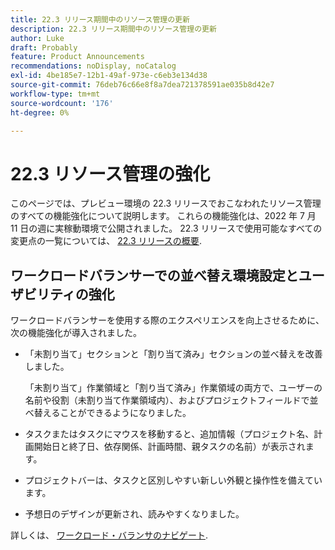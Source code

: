 ```yaml
---
title: 22.3 リリース期間中のリソース管理の更新
description: 22.3 リリース期間中のリソース管理の更新
author: Luke
draft: Probably
feature: Product Announcements
recommendations: noDisplay, noCatalog
exl-id: 4be185e7-12b1-49af-973e-c6eb3e134d38
source-git-commit: 76deb76c66e8f8a7dea721378591ae035b8d42e7
workflow-type: tm+mt
source-wordcount: '176'
ht-degree: 0%

---
```


# 22.3 リソース管理の強化

このページでは、プレビュー環境の 22.3 リリースでおこなわれたリソース管理のすべての機能強化について説明します。 これらの機能強化は、2022 年 7 月 11 日の週に実稼動環境で公開されました。 22.3 リリースで使用可能なすべての変更点の一覧については、 [22.3 リリースの概要](../../../product-announcements/product-releases/22.3-release-activity/22-3-release-overview.md).

## ワークロードバランサーでの並べ替え環境設定とユーザビリティの強化

ワークロードバランサーを使用する際のエクスペリエンスを向上させるために、次の機能強化が導入されました。

* 「未割り当て」セクションと「割り当て済み」セクションの並べ替えを改善しました。

  「未割り当て」作業領域と「割り当て済み」作業領域の両方で、ユーザーの名前や役割（未割り当て作業領域内）、およびプロジェクトフィールドで並べ替えることができるようになりました。

* タスクまたはタスクにマウスを移動すると、追加情報（プロジェクト名、計画開始日と終了日、依存関係、計画時間、親タスクの名前）が表示されます。

* プロジェクトバーは、タスクと区別しやすい新しい外観と操作性を備えています。

* 予想日のデザインが更新され、読みやすくなりました。


詳しくは、 [ワークロード・バランサのナビゲート](/help/quicksilver/resource-mgmt/workload-balancer/navigate-the-workload-balancer.md).

